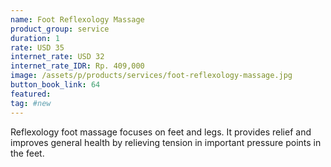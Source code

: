 ```yaml
---
name: Foot Reflexology Massage
product_group: service
duration: 1
rate: USD 35
internet_rate: USD 32
internet_rate_IDR: Rp. 409,000
image: /assets/p/products/services/foot-reflexology-massage.jpg
button_book_link: 64
featured:
tag: #new
---
```

Reflexology foot massage focuses on feet and legs. It provides relief and improves general health by relieving tension in important pressure points in the feet.
